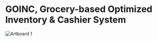 # GOINC, Grocery-based Optimized Inventory & Cashier System
![Artboard 1](https://user-images.githubusercontent.com/25836312/140092649-dfccf510-bf6d-4db2-91c6-d8304d34e228.png)

